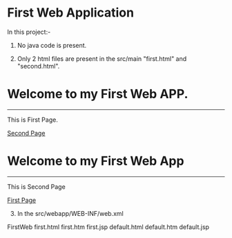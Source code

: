 # First Web Application

In this project:- 
1. No java code is present.

2. Only 2 html files are present in the src/main "first.html" and "second.html".

<!-- first.html -->
<!DOCTYPE html>
<html>
<head>
<meta charset="ISO-8859-1">
<title>First Page</title>
</head>
<body>
	<h1>Welcome to my First Web APP.</h1>
	<hr>
	<p>This is First Page.</p>
	<a href="second.html">Second Page</a>
</body>
</html>

<!-- second.html -->
<!DOCTYPE html>
<html>
<head>
<meta charset="ISO-8859-1">
<title>Second Page</title>
</head>
<body>
	<h1>Welcome to my First Web App</h1>
	<hr>
	<p>This is Second Page</p>
	<a href="first.html">First Page</a>
</body>
</html>


3. In the src/webapp/WEB-INF/web.xml
<?xml version="1.0" encoding="UTF-8"?>
<web-app id="WebApp_ID" version="2.4" xmlns="http://java.sun.com/xml/ns/j2ee" xmlns:xsi="http://www.w3.org/2001/XMLSchema-instance" xsi:schemaLocation="http://java.sun.com/xml/ns/j2ee http://java.sun.com/xml/ns/j2ee/web-app_2_4.xsd">
	<display-name>FirstWeb</display-name>
	<welcome-file-list>
		<welcome-file>first.html</welcome-file>
		<welcome-file>first.htm</welcome-file>
		<welcome-file>first.jsp</welcome-file>
		<welcome-file>default.html</welcome-file>
		<welcome-file>default.htm</welcome-file>
		<welcome-file>default.jsp</welcome-file>
	</welcome-file-list>
</web-app>